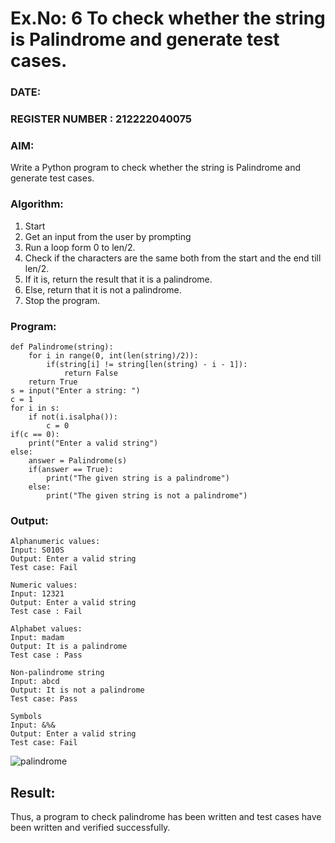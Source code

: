 # Ex.No: 6 To check whether the string is Palindrome and generate test cases.

### DATE:                                                                            
### REGISTER NUMBER : 212222040075
### AIM: 
Write a Python program to check whether the string is Palindrome and generate test cases. 
### Algorithm:
1. Start
2. Get an input from the user by prompting 
3. Run a loop form 0 to len/2.
4. Check if the characters are the same both from the start and the end till len/2. 
5. If it is, return the result that it is a palindrome.
6. Else, return that it is not a palindrome. 
7. Stop the program.
### Program:

```
def Palindrome(string): 
    for i in range(0, int(len(string)/2)): 
        if(string[i] != string[len(string) - i - 1]): 
            return False 
    return True 
s = input("Enter a string: ") 
c = 1 
for i in s: 
    if not(i.isalpha()): 
        c = 0
if(c == 0): 
    print("Enter a valid string") 
else: 
    answer = Palindrome(s)
    if(answer == True): 
        print("The given string is a palindrome") 
    else: 
        print("The given string is not a palindrome")
```

### Output:

```
Alphanumeric values: 
Input: S010S 
Output: Enter a valid string 
Test case: Fail 

Numeric values: 
Input: 12321 
Output: Enter a valid string 
Test case : Fail 

Alphabet values: 
Input: madam 
Output: It is a palindrome 
Test case : Pass 

Non-palindrome string 
Input: abcd 
Output: It is not a palindrome 
Test case: Pass 

Symbols 
Input: &%& 
Output: Enter a valid string 
Test case: Fail
```
![palindrome](https://github.com/user-attachments/assets/63aa09bc-fd10-4d3a-a26a-558c8af5ddc1)

## Result:
Thus, a program to check palindrome has been written and test cases have been written and verified successfully.
